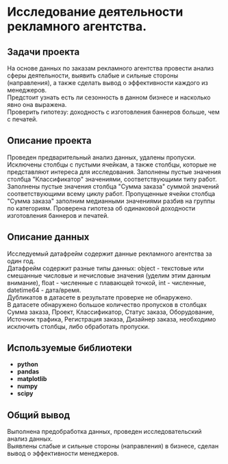 # Исследование деятельности рекламного агентства.

## Задачи проекта

На основе данных по заказам рекламного агентства провести анализ сферы деятельности, выявить слабые и сильные стороны (направления), а также сделать вывод о эффективности каждого из менеджеров.  
Предстоит узнать есть ли сезонность в данном бизнесе и насколько явно она выражена.  
Проверить гипотезу: доходность с изготовления баннеров больше, чем с печатей.

## Описание проекта

Проведен предварительный анализ данных, удалены пропуски.
Исключены столбцы с пустыми ячейкам, а также столбцы, которые не представляют интереса для исследования.
Заполнены пустые значения столбца "Классификатор" значениями, соответствующими типу работ.
Заполнены пустые значения столбца "Сумма заказа" суммой значений соответствующими всему циклу работ. Пропущенные ячейки столбца "Сумма заказа" заполним медианными значениями разбив на группы по категориям. 
Проверена гипотеза об одинаковой доходности изготовления баннеров и печатей.

## Описание данных

Исследуемый датафрейм содержит данные рекламного агентства за один год.   
Датафрейм содержит разные типы данных: object - текстовые или смешанные числовые и нечисловые значения (уделим этим данным внимание), float - численные с плавающей точкой, int - численные, datetime64 - дата/время.  
Дубликатов в датасете в результате проверке не обнаружено.   
В датасете обнаружено большое количество пропусков в столбцах Сумма заказа, Проект, Классификатор, Статус заказа, Оборудование, Источник трафика, Регистрация заказа, Дизайнер заказа, необходимо исключить столбцы, либо обработать пропуски.


## Используемые библиотеки

- **python**
- **pandas**
- **matplotlib**
- **numpy**
- **scipy**

## Общий вывод

Выполнена предобработка данных, проведен исследовательский анализ данных.   
Выявлены слабые и сильные стороны (направления) в бизнесе, сделан вывод о эффективности менеджеров.
